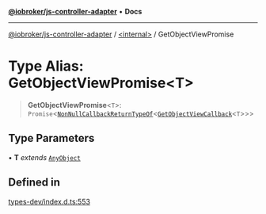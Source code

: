 [**@iobroker/js-controller-adapter**](../../README.md) • **Docs**

***

[@iobroker/js-controller-adapter](../../globals.md) / [\<internal\>](../README.md) / GetObjectViewPromise

# Type Alias: GetObjectViewPromise\<T\>

> **GetObjectViewPromise**\<`T`\>: `Promise`\<[`NonNullCallbackReturnTypeOf`](NonNullCallbackReturnTypeOf.md)\<[`GetObjectViewCallback`](GetObjectViewCallback.md)\<`T`\>\>\>

## Type Parameters

• **T** *extends* [`AnyObject`](AnyObject.md)

## Defined in

[types-dev/index.d.ts:553](https://github.com/ioBroker/ioBroker.js-controller/blob/16f7418df1bc6d07b232fa81310bbbd4fbe2a36c/packages/types-dev/index.d.ts#L553)
